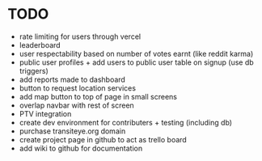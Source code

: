 # TODO

- rate limiting for users through vercel
- leaderboard
- user respectability based on number of votes earnt (like reddit karma)
- public user profiles + add users to public user table on signup (use db triggers)
- add reports made to dashboard
- button to request location services
- add map button to top of page in small screens
- overlap navbar with rest of screen
- PTV integration
- create dev environment for contributers + testing (including db)
- purchase transiteye.org domain
- create project page in github to act as trello board
- add wiki to github for documentation
